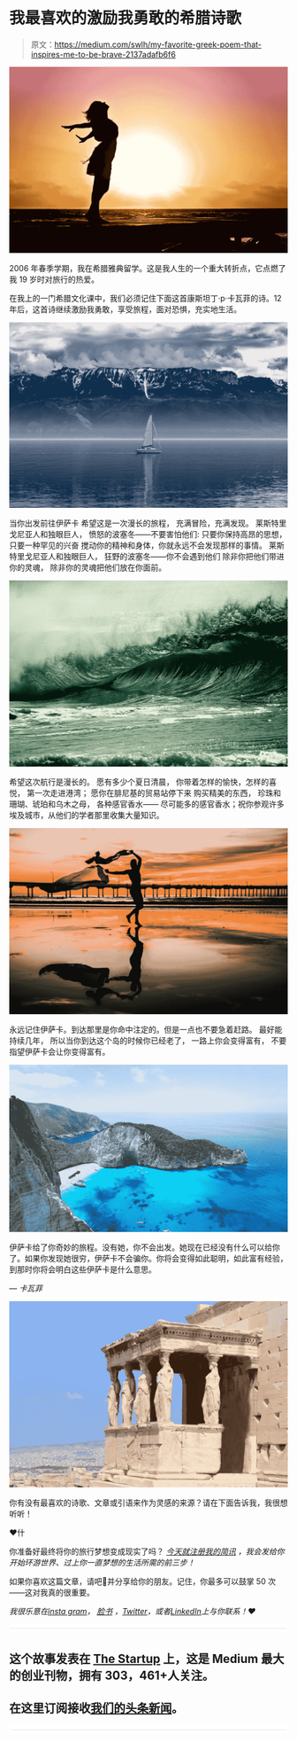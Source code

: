 # 我最喜欢的激励我勇敢的希腊诗歌

> 原文：<https://medium.com/swlh/my-favorite-greek-poem-that-inspires-me-to-be-brave-2137adafb6f6>

![](img/c2ee37a759ee0083f0403a5a8d7db6fd.png)

2006 年春季学期，我在希腊雅典留学。这是我人生的一个重大转折点，它点燃了我 19 岁时对旅行的热爱。

在我上的一门希腊文化课中，我们必须记住下面这首康斯坦丁·p·卡瓦菲的诗。12 年后，这首诗继续激励我勇敢，享受旅程，面对恐惧，充实地生活。

![](img/95a5fd71d3c8e5059be984d6a8eccbef.png)

当你出发前往伊萨卡
希望这是一次漫长的旅程，
充满冒险，充满发现。
莱斯特里戈尼亚人和独眼巨人，
愤怒的波塞冬——不要害怕他们:
只要你保持高昂的思想，
只要一种罕见的兴奋
搅动你的精神和身体，你就永远不会发现那样的事情。
莱斯特里戈尼亚人和独眼巨人，
狂野的波塞冬——你不会遇到他们
除非你把他们带进你的灵魂，
除非你的灵魂把他们放在你面前。

![](img/f15ff8598079e4ef2f8d79709b7fe99c.png)

希望这次航行是漫长的。
愿有多少个夏日清晨，
你带着怎样的愉快，怎样的喜悦，
第一次走进港湾；
愿你在腓尼基的贸易站停下来
购买精美的东西，
珍珠和珊瑚、琥珀和乌木之母，
各种感官香水——
尽可能多的感官香水；祝你参观许多埃及城市，从他们的学者那里收集大量知识。

![](img/1955d504b2f9c7155b2c42b540913b1b.png)

永远记住伊萨卡。到达那里是你命中注定的。但是一点也不要急着赶路。
最好能持续几年，
所以当你到达这个岛的时候你已经老了，
一路上你会变得富有，
不要指望伊萨卡会让你变得富有。

![](img/b5914f2ed6d4174ef93211221f1d8c2f.png)

伊萨卡给了你奇妙的旅程。没有她，你不会出发。她现在已经没有什么可以给你了。如果你发现她很穷，伊萨卡不会骗你。你将会变得如此聪明，如此富有经验，到那时你将会明白这些伊萨卡是什么意思。

— *卡瓦菲*

![](img/99664a87aa45e2c7f94ab0859f954f0e.png)

你有没有最喜欢的诗歌、文章或引语来作为灵感的来源？请在下面告诉我，我很想听听！

❤什

你准备好最终将你的旅行梦想变成现实了吗？ [*今天就注册我的简讯*](http://eepurl.com/dylLZf) *，我会发给你开始环游世界、过上你一直梦想的生活所需的前三步！*

如果你喜欢这篇文章，请吧👏并分享给你的朋友。记住，你最多可以鼓掌 50 次——这对我真的很重要。

*我很乐意在*[*insta gram*](https://www.instagram.com/strategicstephtravels/)*，* [*脸书*](https://www.facebook.com/StrategicStephTravels) *，*[*Twitter*](https://twitter.com/StrategicSteph)*，或者*[*LinkedIn*](https://www.linkedin.com/in/stephanielhuston)*上与你联系！❤*

![](img/731acf26f5d44fdc58d99a6388fe935d.png)

## 这个故事发表在 [The Startup](https://medium.com/swlh) 上，这是 Medium 最大的创业刊物，拥有 303，461+人关注。

## 在这里订阅接收[我们的头条新闻](http://growthsupply.com/the-startup-newsletter/)。

![](img/731acf26f5d44fdc58d99a6388fe935d.png)